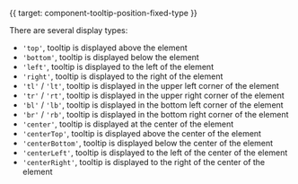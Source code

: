 {{ target: component-tooltip-position-fixed-type }}

There are several display types:

- `'top'`, tooltip is displayed above the element
- `'bottom'`, tooltip is displayed below the element
- `'left'`, tooltip is displayed to the left of the element
- `'right'`, tooltip is displayed to the right of the element
- `'tl'` / `'lt'`, tooltip is displayed in the upper left corner of the element
- `'tr'` / `'rt'`, tooltip is displayed in the upper right corner of the element
- `'bl'` / `'lb'`, tooltip is displayed in the bottom left corner of the element
- `'br'` / `'rb'`, tooltip is displayed in the bottom right corner of the element
- `'center'`, tooltip is displayed at the center of the element
- `'centerTop'`, tooltip is displayed above the center of the element
- `'centerBottom'`, tooltip is displayed below the center of the element
- `'centerLeft'`, tooltip is displayed to the left of the center of the element
- `'centerRight'`, tooltip is displayed to the right of the center of the element
